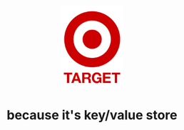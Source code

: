 <p align="center">
    <img src="https://github.com/datagentleman/target/blob/master/target.svg?raw=true" width="140px" alt="TargetDB logo" />
</p>

<h1 align="center">because it's key/value store</h1>
